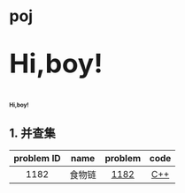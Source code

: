 # poj <br>
# <font size=24> Hi,boy! </font>

# <font size=1> Hi,boy! </font> 

## 1. 并查集 <br>
problem ID   |	 name   	     |		problem		  |		code 
:-----------:|:-----------------:|:------------------:|:--------------: 
1182	     |	食物链		     |	[1182](http://poj.org/problem?id=1182) | [C++](https://github.com/qinduanyinghua/oj/blob/master/poj/1182%20%E9%A3%9F%E7%89%A9%E9%93%BE(%E5%85%B3%E7%B3%BB%E5%B9%B6%E6%9F%A5%E9%9B%86).cpp)

